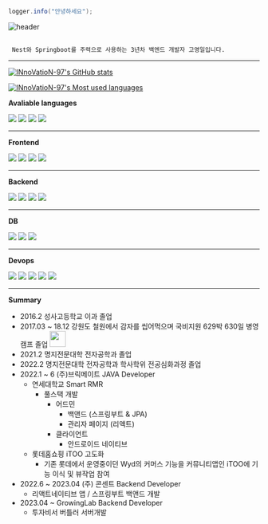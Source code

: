 ```java
logger.info("안녕하세요");
```



![header](https://capsule-render.vercel.app/api?type=wave&color=FFFFFF&height=540&section=header&text=I'm%20Youngil&desc=Backend%20Developer&descAlign=33.8&fontColor=664EFA&fontSize=90)



```

 Nest와 Springboot를 주력으로 사용하는 3년차 백엔드 개발자 고영일입니다.

```
---



[![INnoVatioN-97's GitHub stats](https://github-readme-stats.vercel.app/api?username=INnoVatioN-97&show_icons=true&theme=onedark&count_private=true)](https://github.com/INnoVatioN-97)

[![INnoVatioN-97's Most used languages](https://github-readme-stats.vercel.app/api/top-langs/?username=INnoVatioN-97&theme=onedark&layout=compact)](https://github.com/INnoVatioN-97)


**Avaliable languages**

<div>
<img src="https://img.shields.io/badge/Javascript-F7DF1E?style=flat&logo=Javascript&logoColor=black"/>
<img src="https://img.shields.io/badge/Typescript-3178C6?style=flat&logo=Typescript&logoColor=white"/>
<img src="https://img.shields.io/badge/Java-007396?style=flat&logo=Java&logoColor=white" />
<img src="https://img.shields.io/badge/Dart-0175C2?style=flat&logo=Dart&logoColor=white" />
</div>

---

**Frontend**

<div>
<img src="https://img.shields.io/badge/React-61DAFB?style=flat&logo=React&logoColor=black"/>
<img src="https://img.shields.io/badge/Android-3DDC84?style=flat&logo=Android&logoColor=black"/>
<img src="https://img.shields.io/badge/Next.js-000000?style=flat&logo=Next.js&logoColor=white"/>
<img src="https://img.shields.io/badge/Flutter-02569B?style=flat&logo=Flutter&logoColor=white"/>
</div>

--- 

**Backend**
<div>
<img src="https://img.shields.io/badge/Spring-6DB33F?style=flat&logo=Spring&logoColor=black"/>
<img src="https://img.shields.io/badge/Springboot-6DB33F?style=flat&logo=SpringBoot&logoColor=black"/>
<img src="https://img.shields.io/badge/NestJS-E0234E?style=flat&logo=NestJS&logoColor=white"/>
<img src="https://img.shields.io/badge/Express-000000?style=flat&logo=Express&logoColor=white"/>
</div>

---

**DB** 

<div>
<img src="https://img.shields.io/badge/MySQL-4479A1?style=flat&logo=MySQL&logoColor=white"/>
<img src="https://img.shields.io/badge/SQLite-003B57?style=flat&logo=SQLite&logoColor=white"/>
<img src="https://img.shields.io/badge/MaridDB-003545?style=flat&logo=MariaDB&logoColor=white"/>
</div>

---

**Devops**

<div>
<img src="https://img.shields.io/badge/AWS-232F3E?style=flat&logo=Amazon AWS&logoColor=white"/>
<img src="https://img.shields.io/badge/EC2-FF9900?style=flat&logo=Amazon EC2&logoColor=white"/>
<img src="https://img.shields.io/badge/RDS-527FFF?style=flat&logo=Amazon RDS&logoColor=white"/>
<img src="https://img.shields.io/badge/S3-569A31?style=flat&logo=Amazon S3&logoColor=white"/>
<img src="https://img.shields.io/badge/Docker-2496ED?style=flat&logo=Docker&logoColor=white"/>
 
</div>

---

**Summary**
- 2016.2 성사고등학교 이과 졸업
- 2017.03 ~ 18.12 강원도 철원에서 감자를 씹어먹으며 국비지원 629박 630일 병영캠프 졸업 <img src="https://i.namu.wiki/i/rzXkqEnOP9e8-WYCRTCBT54oflRClVp8bu96i2afFbpMJg25G2kurucaOe_smjE2f0AKQQ3Y22IRCcfuFOqeDVhOVLDfmKpdiMC_FCP-g887z6YOwZ5jxgMLNHD-yXc_ykf6CY5wPhUPhQzzyDTrkw.svg" width="32" height="32"/>
- 2021.2 명지전문대학 전자공학과 졸업
- 2022.2 명지전문대학 전자공학과 학사학위 전공심화과정 졸업
- 2022.1 ~ 6 (주)브릭메이트 JAVA Developer
  - 연세대학교 Smart RMR 
    - 풀스택 개발
      - 어드민
        - 백앤드 (스프링부트 & JPA)
        - 관리자 페이지 (리액트)
      - 클라이언트
        - 안드로이드 네이티브
  - 롯데홈쇼핑 iTOO 고도화
    - 기존 롯데에서 운영중이던 Wyd의 커머스 기능을 커뮤니티앱인 iTOO에 기능 이식 및 뷰작업 참여
- 2022.6 ~ 2023.04 (주) 콘센트 Backend Developer
  - 리액트네이티브 앱 / 스프링부트 백앤드 개발
- 2023.04 ~ GrowingLab Backend Developer
  - 투자비서 버틀러 서버개발

<!--
**INnoVatioN-97/INnoVatioN-97** is a ✨ _special_ ✨ repository because its `README.md` (this file) appears on your GitHub profile.

Here are some ideas to get you started:

- 🔭 I’m currently working on ...
- 🌱 I’m currently learning ...
- 👯 I’m looking to collaborate on ...
- 🤔 I’m looking for help with ...
- 💬 Ask me about ...
- 📫 How to reach me: ...
- 😄 Pronouns: ...
- ⚡ Fun fact: ...
-->

